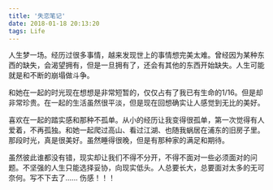 ```yaml
---
title: '失恋笔记'
date: 2018-01-18 20:13:20
tags: Life
---
```


人生梦一场。经历过很多事情，越来发现世上的事情想完美太难。曾经因为某种东西的缺失，会渴望拥有，但是一旦拥有了，还会有其他的东西开始缺失。人生可能就是和不断的崩塌做斗争。

<!--more-->

和她在一起的时光现在想想是非常短暂的，仅仅占有了我已有生命的1/16。但是却非常珍贵。在一起的生活虽然很平淡，但是现在回想确实让人感觉到无比的美好。

喜欢在一起的踏实感和那种不孤单。从小的经历让我变得很孤单，第一次觉得有人爱着，不再孤独。和她一起爬过高山、看过江湖、也随我蜗居在浦东的旧房子里。那段时光，真是很美好。虽然睡得很晚，但是有那种家的满足和期待。

虽然彼此谁都没有错，现实却让我们不得不分开，不得不面对一些必须面对的问题。不坚强的人生只能选择妥协，向现实低头。人总要长大，总要面对太多的无可奈何。写不下去了...... 伤感！！！

